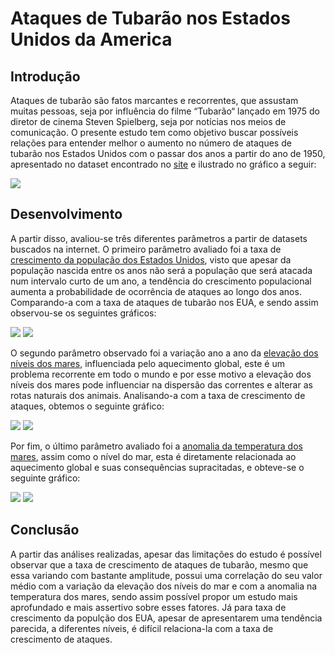 # Ataques de Tubarão nos Estados Unidos da America
## Introdução

Ataques de tubarão são fatos marcantes e recorrentes, que assustam muitas pessoas, seja por influência do filme “Tubarão“ lançado em 1975 do diretor de cinema Steven Spielberg, seja por notícias nos meios de comunicação. O presente estudo tem como objetivo buscar possíveis relações para entender melhor o aumento no número de ataques de tubarão nos Estados Unidos com o passar dos anos a partir do ano de 1950, apresentado no dataset encontrado no [site](https://www.kaggle.com/teajay/global-shark-attacks) e ilustrado no gráfico a seguir:

<img src="Gráficos/Grafico_crescimento_de_ataques.jpg">

## Desenvolvimento
A partir disso, avaliou-se três diferentes parâmetros a partir de datasets buscados na internet. O primeiro parâmetro avaliado foi a taxa de [crescimento da população dos Estados Unidos](https://countrymeters.info/pt/United_States_of_America_(USA)), visto que apesar da população nascida entre os anos não será a população que será atacada num intervalo curto de um ano, a tendência do crescimento populacional aumenta a probabilidade de ocorrência de ataques  ao longo dos anos. Comparando-a com a taxa de ataques de tubarão nos EUA, e sendo assim observou-se os seguintes gráficos:

<img src="Gráficos/Grafico_crescimento_de_ataques_populacao.jpg">
<img src="https://github.com/IGCorrea/IronHack/blob/main/Ataque%20de%20Tubarao/Gr%C3%A1ficos/Populacao_scatter.JPG">


O segundo parâmetro observado foi a variação ano a ano da [elevação dos níveis dos mares](https://www.epa.gov/climate-indicators/climate-change-indicators-sea-level), influenciada pelo aquecimento global, este é um problema recorrente em todo o mundo e por esse motivo a elevação dos níveis dos mares pode influenciar na dispersão das correntes e alterar as rotas naturais dos animais. Analisando-a com a taxa de crescimento de ataques, obtemos o seguinte gráfico:

<img src="Gráficos/Grafico_crescimento_de_ataques_elevacao.jpg">
<img src="https://github.com/IGCorrea/IronHack/blob/main/Ataque%20de%20Tubarao/Gr%C3%A1ficos/Elevacao_scatter.JPG">

Por fim, o último parâmetro avaliado foi a [anomalia da temperatura dos mares](https://www.epa.gov/climate-indicators/climate-change-indicators-sea-level), assim como o nível do mar, esta é diretamente relacionada ao aquecimento global e suas consequências supracitadas, e obteve-se o seguinte gráfico:

<img src="Gráficos/Grafico_crescimento_de_ataques_anomalia.jpg">
<img src="https://github.com/IGCorrea/IronHack/blob/main/Ataque%20de%20Tubarao/Gr%C3%A1ficos/Anomalia_scatter.JPG">

## Conclusão

A partir das análises realizadas, apesar das limitações do estudo é possível observar que a taxa de crescimento de ataques de tubarão, mesmo que essa variando com bastante amplitude, possui uma correlação do seu valor médio com a variação da elevação dos níveis do mar e com a anomalia na temperatura dos mares, sendo assim possível propor um estudo mais aprofundado e mais assertivo sobre esses fatores. Já para taxa de crescimento da populção dos EUA, apesar de apresentarem uma tendência parecida, a diferentes níveis, é difícil relaciona-la com a taxa de crescimento de ataques.   
